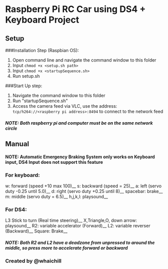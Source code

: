 # Raspberry Pi RC Car using DS4 + Keyboard Project

## Setup
###Installation Step (Raspbian OS):

1. Open command line and navigate the command window to this folder
2. Input ```chmod +x <setup.sh path>```
3. Input ```chmod +x <startupSequence.sh>```
3. Run setup.sh

###Start Up step:
1. Navigate the command window to this folder
2. Run "startupSequence.sh"
3. Access the camera feed via VLC, use the address: ```tcp/h264://<raspberry pi address>:8494``` to connect to the network feed
##### NOTE: Both raspberry pi and computer must be on the same network circle


## Manual
#### NOTE: Automatic Emergency Braking System only works on Keyboard input, DS4 Input does not support this feature

### For keyboard:
w: forward (speed +10 max 100)__
s: backward (speed = 25)__
a: left (servo duty -0.25 until 5.0)__
d: right (servo duty +0.25 until 8)__
spacebar: brake__
m: middle (servo duty = 6.5)__
h,j,k,l: playsound__

### For DS4:

L3 Stick to turn (Real time steering)__
X,Triangle,O, down arrow: playsound__
R2: variable accelerator (Forward)__
L2: variable reverser (Backward)__
Square: Brake__

##### NOTE: Both R2 and L2 have a deadzone from unpressed to around the middle, so press more to accelerate forward or backward

### Created by @whaichill


